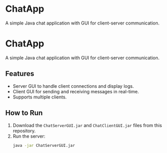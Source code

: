 # ChatApp
A simple Java chat application with GUI for client-server communication.

# ChatApp

A simple Java chat application with GUI for client-server communication.

## Features
- Server GUI to handle client connections and display logs.
- Client GUI for sending and receiving messages in real-time.
- Supports multiple clients.

## How to Run
1. Download the `ChatServerGUI.jar` and `ChatClientGUI.jar` files from this repository.
2. Run the server:
   ```bash
   java -jar ChatServerGUI.jar
